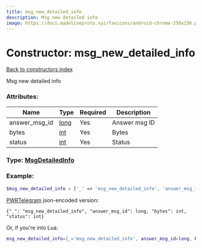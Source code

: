 ```yaml
---
title: msg_new_detailed_info
description: Msg new detailed info
image: https://docs.madelineproto.xyz/favicons/android-chrome-256x256.png
---
```

# Constructor: msg\_new\_detailed\_info  
[Back to constructors index](index.md)



Msg new detailed info

### Attributes:

| Name     |    Type       | Required | Description |
|----------|---------------|----------|-------------|
|answer\_msg\_id|[long](../types/long.md) | Yes|Answer msg ID|
|bytes|[int](../types/int.md) | Yes|Bytes|
|status|[int](../types/int.md) | Yes|Status|



### Type: [MsgDetailedInfo](../types/MsgDetailedInfo.md)


### Example:

```php
$msg_new_detailed_info = ['_' => 'msg_new_detailed_info', 'answer_msg_id' => long, 'bytes' => int, 'status' => int];
```  

[PWRTelegram](https://pwrtelegram.xyz) json-encoded version:

```
{"_": "msg_new_detailed_info", "answer_msg_id": long, "bytes": int, "status": int}
```


Or, if you're into Lua:

```lua
msg_new_detailed_info={_='msg_new_detailed_info', answer_msg_id=long, bytes=int, status=int}

```


